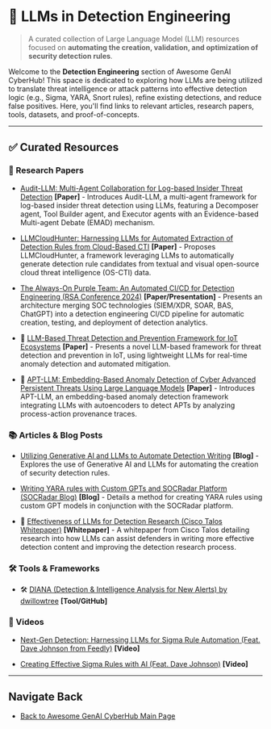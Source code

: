# 🚀 LLMs in Detection Engineering

> A curated collection of Large Language Model (LLM) resources focused on **automating the creation, validation, and optimization of security detection rules**.

Welcome to the **Detection Engineering** section of Awesome GenAI CyberHub! This space is dedicated to exploring how LLMs are being utilized to translate threat intelligence or attack patterns into effective detection logic (e.g., Sigma, YARA, Snort rules), refine existing detections, and reduce false positives. Here, you'll find links to relevant articles, research papers, tools, datasets, and proof-of-concepts.

---

## ✅ Curated Resources


### 📜 Research Papers

* [Audit-LLM: Multi-Agent Collaboration for Log-based Insider Threat Detection](https://arxiv.org/pdf/2408.08902v1) **[Paper]** - Introduces Audit-LLM, a multi-agent framework for log-based insider threat detection using LLMs, featuring a Decomposer agent, Tool Builder agent, and Executor agents with an Evidence-based Multi-agent Debate (EMAD) mechanism.

* [LLMCloudHunter: Harnessing LLMs for Automated Extraction of Detection Rules from Cloud-Based CTI](https://arxiv.org/pdf/2407.05194) **[Paper]** - Proposes LLMCloudHunter, a framework leveraging LLMs to automatically generate detection rule candidates from textual and visual open-source cloud threat intelligence (OS-CTI) data.

* [The Always-On Purple Team: An Automated CI/CD for Detection Engineering (RSA Conference 2024)](https://static.rainfocus.com/rsac/us24/sess/1696325909809001qy71/finalwebsite/2024_USA24_HTA-M03_01_The-Always-On-Purple-Team-An-Automated-CICD-for-Detection-Engineering_1713983129840001qmBZ.pdf) **[Paper/Presentation]** - Presents an architecture merging SOC technologies (SIEM/XDR, SOAR, BAS, ChatGPT) into a detection engineering CI/CD pipeline for automatic creation, testing, and deployment of detection analytics.

* 📄 [LLM-Based Threat Detection and Prevention Framework for IoT Ecosystems](https://arxiv.org/abs/2505.00240) **[Paper]** - Presents a novel LLM-based framework for threat detection and prevention in IoT, using lightweight LLMs for real-time anomaly detection and automated mitigation.

* 📄 [APT-LLM: Embedding-Based Anomaly Detection of Cyber Advanced Persistent Threats Using Large Language Models](https://arxiv.org/abs/2502.09385) **[Paper]** - Introduces APT-LLM, an embedding-based anomaly detection framework integrating LLMs with autoencoders to detect APTs by analyzing process-action provenance traces.


### 📚 Articles & Blog Posts

* [Utilizing Generative AI and LLMs to Automate Detection Writing](https://medium.com/@dylanhwilliams/utilizing-generative-ai-and-llms-to-automate-detection-writing-5e4ea074072e) **[Blog]** - Explores the use of Generative AI and LLMs for automating the creation of security detection rules.

* [Writing YARA rules with Custom GPTs and SOCRadar Platform (SOCRadar Blog)](https://socradar.io/writing-yara-rules-with-custom-gpts-and-socradar-platform/) **[Blog]** - Details a method for creating YARA rules using custom GPT models in conjunction with the SOCRadar platform.

* 📰 [Effectiveness of LLMs for Detection Research (Cisco Talos Whitepaper)](https://blog.talosintelligence.com/content/files/2024/10/LLM-Detection-Whitepaper.pdf) **[Whitepaper]** - A whitepaper from Cisco Talos detailing research into how LLMs can assist defenders in writing more effective detection content and improving the detection research process.

### 🛠️ Tools & Frameworks

* 🛠️  [DIANA (Detection & Intelligence Analysis for New Alerts) by dwillowtree](https://github.com/dwillowtree/diana) **[Tool/GitHub]** 

### 🎥 Videos

* [Next-Gen Detection: Harnessing LLMs for Sigma Rule Automation (Feat. Dave Johnson from Feedly)](https://www.youtube.com/watch?app=desktop&v=oPsSUxt7ufs&list=PLbZzXF2qC3RtlV2pwcvdbsCBc1Vb8kwVw&index=45) **[Video]** 

* [Creating Effective Sigma Rules with AI (Feat. Dave Johnson)](https://www.youtube.com/watch?v=d5089LlPtRY) **[Video]**

---

## Navigate Back

* [Back to Awesome GenAI CyberHub Main Page](../../README.md)